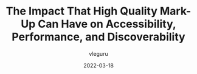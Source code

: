 ---
author: vleguru
date: 2022-03-18
draft: true
tags:
  - videos
  - html
  - accessibility
  - performance
  - discoverability
target_url: https://www.youtube.com/watch?v=U8otEr0vYOU
title: The Impact That High Quality Mark-Up Can Have on Accessibility, Performance, and Discoverability
---